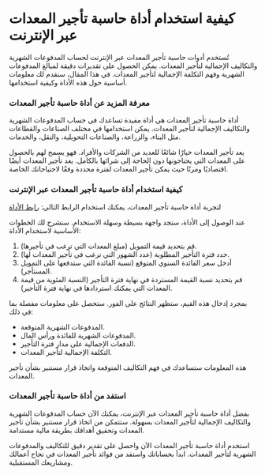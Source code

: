 كيفية استخدام أداة حاسبة تأجير المعدات عبر الإنترنت
===================================================

تُستخدم أدوات حاسبة تأجير المعدات عبر الإنترنت لحساب المدفوعات الشهرية والتكاليف الإجمالية لتأجير المعدات. يمكن الحصول على تقديرات دقيقة لمبالغ المدفوعات الشهرية وفهم التكلفة الإجمالية لتأجير المعدات. في هذا المقال، سنقدم لك معلومات أساسية حول هذه الأداة وكيفية استخدامها.

### معرفة المزيد عن أداة حاسبة تأجير المعدات

أداة حاسبة تأجير المعدات هي أداة مفيدة تساعدك في حساب المدفوعات الشهرية والتكاليف الإجمالية لتأجير المعدات. يمكن استخدامها في مختلف الصناعات والقطاعات مثل البناء، والزراعة، والصناعات التحويلية، والنقل، والخدمات.

يعد تأجير المعدات خيارًا شائعًا للعديد من الشركات والأفراد. فهو يسمح لهم بالحصول على المعدات التي يحتاجونها دون الحاجة إلى شرائها بالكامل. يعد تأجير المعدات أيضًا اقتصاديًا ومرنًا حيث يمكن تأجير المعدات لفترة محددة وفقًا لاحتياجاتك الخاصة.

### كيفية استخدام أداة حاسبة تأجير المعدات عبر الإنترنت

لتجربة أداة حاسبة تأجير المعدات، يمكنك استخدام الرابط التالي: [رابط الأداة](https://www.onlinecalculatorsfree.com/ar/financial/equipment-lease-calculator.html)

عند الوصول إلى الأداة، ستجد واجهة بسيطة وسهلة الاستخدام. سنشرح لك الخطوات الأساسية لاستخدام الأداة:

1. قم بتحديد قيمة التمويل (مبلغ المعدات التي ترغب في تأجيرها).
2. حدد فترة التأجير المطلوبة (عدد الشهور التي ترغب في تأجير المعدات لها).
3. أدخل سعر الفائدة السنوي المتوقع (نسبة الفائدة التي ستدفعها على التمويل المستأجر).
4. قم بتحديد نسبة القيمة المستردة في نهاية فترة التأجير (النسبة المئوية من قيمة المعدات التي يمكنك استردادها في نهاية فترة التأجير).

بمجرد إدخال هذه القيم، ستظهر النتائج على الفور. ستحصل على معلومات مفصلة بما في ذلك:

- المدفوعات الشهرية المتوقعة.
- المدفوعات الشهرية للفائدة ورأس المال.
- الدفعات الإجمالية على مدار فترة التأجير.
- التكلفة الإجمالية لتأجير المعدات.

هذه المعلومات ستساعدك في فهم التكاليف المتوقعة واتخاذ قرار مستنير بشأن تأجير المعدات.

### استفد من أداة حاسبة تأجير المعدات

بفضل أداة حاسبة تأجير المعدات عبر الإنترنت، يمكنك الآن حساب المدفوعات الشهرية والتكاليف الإجمالية لتأجير المعدات بسهولة. ستتمكن من اتخاذ قرار مستنير بشأن تأجير المعدات وتحقيق أهدافك بطريقة مالية مستدامة.

استخدم أداة حاسبة تأجير المعدات الآن واحصل على تقدير دقيق للتكاليف والمدفوعات الشهرية لتأجير المعدات. ابدأ بحساباتك واستفد من فوائد تأجير المعدات في نجاح أعمالك ومشاريعك المستقبلية.